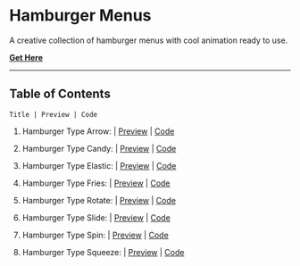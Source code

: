 # **Hamburger Menus**

A creative collection of hamburger menus with cool animation ready to use.

[**Get Here**](https://github.com/imniladri/Miscellaneous/tree/main/Hamburger-Menus)

---

## **Table of Contents**

```
Title | Preview | Code
```

1.  Hamburger Type Arrow:
    | [Preview](https://imniladri.github.io/Miscellaneous/Hamburger-Menus/Hamburger-Type-Arrow)
    | [Code](https://github.com/imniladri/Miscellaneous/tree/main/Hamburger-Menus/Hamburger-Type-Arrow)

2.  Hamburger Type Candy:
    | [Preview](https://imniladri.github.io/Miscellaneous/Hamburger-Menus/Hamburger-Type-Candy)
    | [Code](https://github.com/imniladri/Miscellaneous/tree/main/Hamburger-Menus/Hamburger-Type-Candy)

3.  Hamburger Type Elastic:
    | [Preview](https://imniladri.github.io/Miscellaneous/Hamburger-Menus/Hamburger-Type-Elastic)
    | [Code](https://github.com/imniladri/Miscellaneous/tree/main/Hamburger-Menus/Hamburger-Type-Elastic)

4.  Hamburger Type Fries:
    | [Preview](https://imniladri.github.io/Miscellaneous/Hamburger-Menus/Hamburger-Type-Fries)
    | [Code](https://github.com/imniladri/Miscellaneous/tree/main/Hamburger-Menus/Hamburger-Type-Fries)

5.  Hamburger Type Rotate:
    | [Preview](https://imniladri.github.io/Miscellaneous/Hamburger-Menus/Hamburger-Type-Rotate)
    | [Code](https://github.com/imniladri/Miscellaneous/tree/main/Hamburger-Menus/Hamburger-Type-Rotate)

6.  Hamburger Type Slide:
    | [Preview](https://imniladri.github.io/Miscellaneous/Hamburger-Menus/Hamburger-Type-Slide)
    | [Code](https://github.com/imniladri/Miscellaneous/tree/main/Hamburger-Menus/Hamburger-Type-Slide)

7.  Hamburger Type Spin:
    | [Preview](https://imniladri.github.io/Miscellaneous/Hamburger-Menus/Hamburger-Type-Spin)
    | [Code](https://github.com/imniladri/Miscellaneous/tree/main/Hamburger-Menus/Hamburger-Type-Spin)

8.  Hamburger Type Squeeze:
    | [Preview](https://imniladri.github.io/Miscellaneous/Hamburger-Menus/Hamburger-Type-Squeeze)
    | [Code](https://github.com/imniladri/Miscellaneous/tree/main/Hamburger-Menus/Hamburger-Type-Squeeze)
